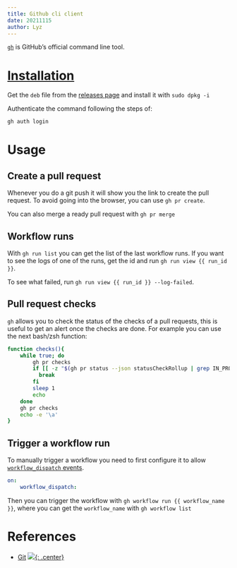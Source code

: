 ```yaml
---
title: Github cli client
date: 20211115
author: Lyz
---
```


[`gh`](https://github.com/cli/cli) is GitHub’s official command line tool.

# [Installation](https://github.com/cli/cli#installation)

Get the `deb` file from the [releases
page](https://github.com/cli/cli/releases/latest) and install it with `sudo dpkg -i`

Authenticate the command following the steps of:

```bash
gh auth login
```

# Usage

## Create a pull request

Whenever you do a git push it will show you the link to create the pull request.
To avoid going into the browser, you can use `gh pr create`.

You can also merge a ready pull request with `gh pr merge`

## Workflow runs

With `gh run list` you can get the list of the last workflow runs. If you want
to see the logs of one of the runs, get the id and run `gh run view {{ run_id
}}`.

To see what failed, run `gh run view {{ run_id }} --log-failed`.

## Pull request checks

`gh` allows you to check the status of the checks of a pull requests, this is
useful to get an alert once the checks are done. For example you can use the
next bash/zsh function:

```bash
function checks(){
    while true; do
        gh pr checks
        if [[ -z "$(gh pr status --json statusCheckRollup | grep IN_PROGRESS)" ]]; then
          break
        fi
        sleep 1
        echo
    done
    gh pr checks
    echo -e '\a'
}
```

## Trigger a workflow run

To manually trigger a workflow you need to first configure it to allow
[`workflow_dispatch`
events](https://docs.github.com/en/actions/using-workflows/events-that-trigger-workflows#workflow_dispatch).

```yaml
on:
    workflow_dispatch:
```

Then you can trigger the workflow with `gh workflow run {{ workflow_name }}`,
where you can get the `workflow_name` with `gh workflow list`

# References

* [Git](https://github.com/cli/cli)
[![](not-by-ai.svg){: .center}](https://notbyai.fyi)
